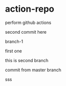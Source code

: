 # action-repo
perform github actions


second commit here

branch-1

first one

this is second branch

commit from master branch

sss

